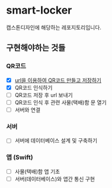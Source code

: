 # smart-locker

캡스톤디자인에 해당하는 레포지토리입니다.

## 구현해야하는 것들

### QR코드

- [x] [url을 이용하여 QR코드 만들고 저장하기](./qrcodes/README.md)
- [x] QR코드 인식하기
- [ ] QR코드 저장 후 url 보내기
- [ ] QR코드 인식 후 관련 사물(택배)함 문 열기
- [ ] 서버와 연결

### 서버

- [ ] 서버에 데이터베이스 설계 및 구축하기

### 앱 (Swift)

- [ ] 사물(택배)함 앱 기초
- [ ] 서버(데이터베이스)와 앱간 통신 구현
